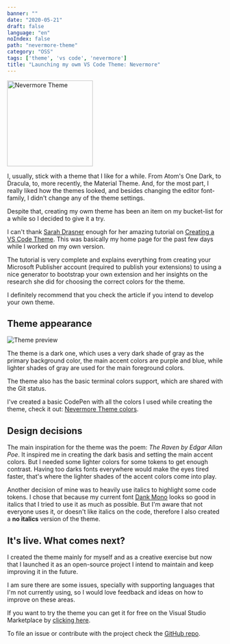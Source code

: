 ```yaml
---
banner: ""
date: "2020-05-21"
draft: false
language: "en"
noIndex: false
path: "nevermore-theme"
category: "OSS"
tags: ['theme', 'vs code', 'nevermore']
title: "Launching my owm VS Code Theme: Nevermore"
---
```


<img src="/assets/nevermore-logo.png" alt="Nevermore Theme" height="200">

I, usually, stick with a theme that I like for a while. From Atom's One Dark, to Dracula, to, more recently, the Material Theme. And, for the most part, I really liked how the themes looked, and besides changing the editor font-family, I didn't change any of the theme settings.

Despite that, creating my owm theme has been an item on my bucket-list for a while so I decided to give it a try.

I can't thank [Sarah Drasner](https://twitter.com/sarah_edo) enough for her amazing tutorial on [Creating a VS Code Theme](https://css-tricks.com/creating-a-vs-code-theme/). This was basically my home page for the past few days while I worked on my own version.

The tutorial is very complete and explains everything from creating your Microsoft Publisher account (required to publish your extensions) to using a nice generator to bootstrap your own extension and her insights on the research she did for choosing the correct colors for the theme.

I definitely recommend that you check the article if you intend to develop your own theme.

## Theme appearance

![Theme preview](/assets/nevermore-theme-preview.png)

The theme is a dark one, which uses a very dark shade of gray as the primary background color, the main accent colors are purple and blue, while lighter shades of gray are used for the main foreground colors.

The theme also has the basic terminal colors support, which are shared with the Git status.

I've created a basic CodePen with all the colors I used while creating the theme, check it out: [Nevermore Theme colors](https://codepen.io/cassiocardoso/details/yLYxNZb).

## Design decisions

The main inspiration for the theme was the poem: _The Raven by Edgar Allan Poe_. It inspired me in creating the dark basis and setting the main accent colors. But I needed some lighter colors for some tokens to get enough contrast. Having too darks fonts everywhere would make the eyes tired faster, that's where the lighter shades of the accent colors come into play.

Another decision of mine was to heavily use italics to highlight some code tokens. I chose that because my current font [Dank Mono](https://dank.sh/) looks so good in italics that I tried to use it as much as possible. But I'm aware that not everyone uses it, or doesn't like italics on the code, therefore I also created a **no italics** version of the theme.

## It's live. What comes next?

I created the theme mainly for myself and as a creative exercise but now that I launched it as an open-source project I intend to maintain and keep improving it in the future.

I am sure there are some issues, specially with supporting languages that I'm not currently using, so I would love feedback and ideas on how to improve on these areas.

If you want to try the theme you can get it for free on the Visual Studio Marketplace by [clicking here](https://marketplace.visualstudio.com/items?itemName=cassiocardoso.nevermore).

To file an issue or contribute with the project check the [GitHub repo](https://github.com/cassiocardoso/nevermore-theme).

